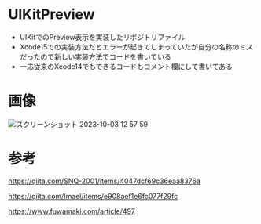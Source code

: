 # UIKitPreview
* UIKitでのPreview表示を実装したリポジトリファイル
* Xcode15での実装方法だとエラーが起きてしまっていたが自分の名称のミスだったので新しい実装方法でコードを書いている
* 一応従来のXcode14でもできるコードもコメント欄にして書いてある

# 画像
![スクリーンショット 2023-10-03 12 57 59](https://github.com/sunnyman5/UIKitPreview/assets/88325099/68f50797-8e29-4371-9a15-f183743a34d0)




# 参考
https://qiita.com/SNQ-2001/items/4047dcf69c36eaa8376a

https://qiita.com/Imael/items/e908aef1e6fc077f29fc

https://www.fuwamaki.com/article/497

